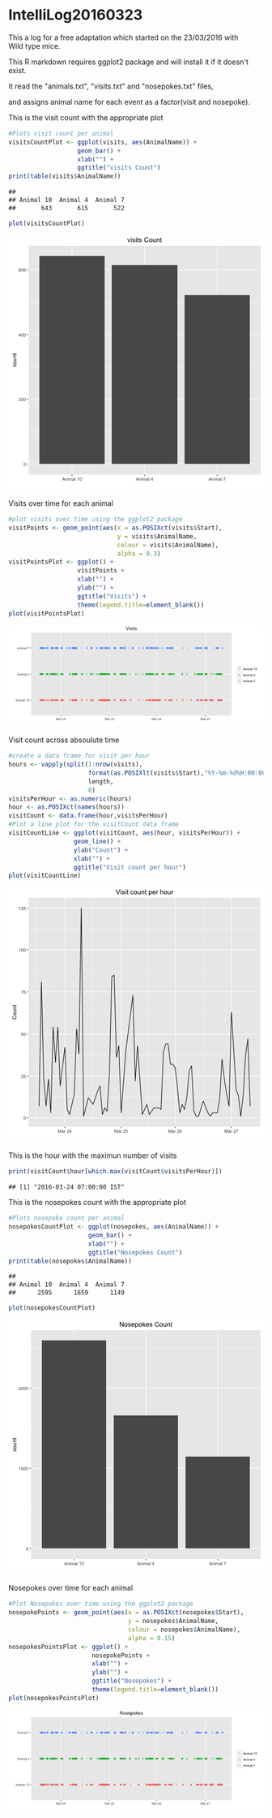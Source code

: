 IntelliLog20160323
===================

This a log for a free adaptation which started on the 23/03/2016 with  
Wild type mice.

This R markdown requires ggplot2 package and will install it if it doesn't exist.  


It read the "animals.txt", "visits.txt" and "nosepokes.txt" files,    

and assigns animal name for each event as a factor(visit and nosepoke).  



This is the visit count with the appropriate plot  

```r
#Plots visit count per animal
visitsCountPlot <- ggplot(visits, aes(AnimalName)) +
                   geom_bar() +
                   xlab("") +
                   ggtitle("visits Count")
print(table(visits$AnimalName))
```

```
## 
## Animal 10  Animal 4  Animal 7 
##       643       615       522
```

```r
plot(visitsCountPlot)
```

![plot of chunk unnamed-chunk-4](figure/unnamed-chunk-4-1.png)

Visits over time for each animal   

```r
#plot visits over time using the ggplot2 package
visitPoints <- geom_point(aes(x = as.POSIXct(visits$Start),
                              y = visits$AnimalName,
                              colour = visits$AnimalName),
                              alpha = 0.3)
visitPointsPlot <- ggplot() +
                   visitPoints +
                   xlab("") +
                   ylab("") +
                   ggtitle("Visits") +
                   theme(legend.title=element_blank())
plot(visitPointsPlot)
```

![plot of chunk unnamed-chunk-5](figure/unnamed-chunk-5-1.png)

Visit count across absoulute time  

```r
#create a data frame for visit per hour
hours <- vapply(split(1:nrow(visits),
                      format(as.POSIXlt(visits$Start),"%Y-%m-%d%H:00:00",tz='UTC')),
                      length,
                      0)
visitsPerHour <- as.numeric(hours)
hour <- as.POSIXct(names(hours))
visitCount <- data.frame(hour,visitsPerHour)
#Plot a line plot for the visitCount data frame
visitCountLine <- ggplot(visitCount, aes(hour, visitsPerHour)) +
                  geom_line() +
                  ylab("Count") +
                  xlab("") +
                  ggtitle("Visit count per hour")
plot(visitCountLine)
```

![plot of chunk unnamed-chunk-6](figure/unnamed-chunk-6-1.png)

This is the hour with the maximun number of visits  

```r
print(visitCount$hour[which.max(visitCount$visitsPerHour)])
```

```
## [1] "2016-03-24 07:00:00 IST"
```


This is the nosepokes count with the appropriate plot 

```r
#Plots nosepoke count per animal
nosepokesCountPlot <- ggplot(nosepokes, aes(AnimalName)) +
                      geom_bar() +
                      xlab("") +
                      ggtitle("Nosepokes Count")
print(table(nosepokes$AnimalName))
```

```
## 
## Animal 10  Animal 4  Animal 7 
##      2595      1659      1149
```

```r
plot(nosepokesCountPlot)
```

![plot of chunk unnamed-chunk-8](figure/unnamed-chunk-8-1.png)


Nosepokes over time for each animal

```r
#Plot Nosepokes over time using the ggplot2 package
nosepokePoints <- geom_point(aes(x = as.POSIXct(nosepokes$Start),
                                 y = nosepokes$AnimalName,
                                 colour = nosepokes$AnimalName),
                                 alpha = 0.15)
nosepokesPointsPlot <- ggplot() +
                       nosepokePoints +
                       xlab("") +
                       ylab("") +
                       ggtitle("Nosepokes") +
                       theme(legend.title=element_blank())
plot(nosepokesPointsPlot)
```

![plot of chunk unnamed-chunk-9](figure/unnamed-chunk-9-1.png)


  

